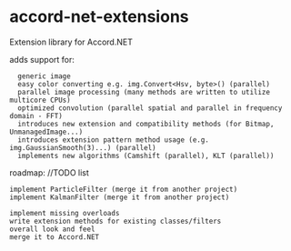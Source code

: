 accord-net-extensions
=====================

Extension library for Accord.NET

adds support for:

      generic image 
      easy color converting e.g. img.Convert<Hsv, byte>() (parallel)
      parallel image processing (many methods are written to utilize multicore CPUs)
      optimized convolution (parallel spatial and parallel in frequency domain - FFT)
      introduces new extension and compatibility methods (for Bitmap, UnmanagedImage...)
      introduces extension pattern method usage (e.g. img.GaussianSmooth(3)...) (parallel)
      implements new algorithms (Camshift (parallel), KLT (parallel))
   
   
roadmap: //TODO list
	
	implement ParticleFilter (merge it from another project)
	implement KalmanFilter (merge it from another project)
  
	implement missing overloads
	write extension methods for existing classes/filters
	overall look and feel
	merge it to Accord.NET

